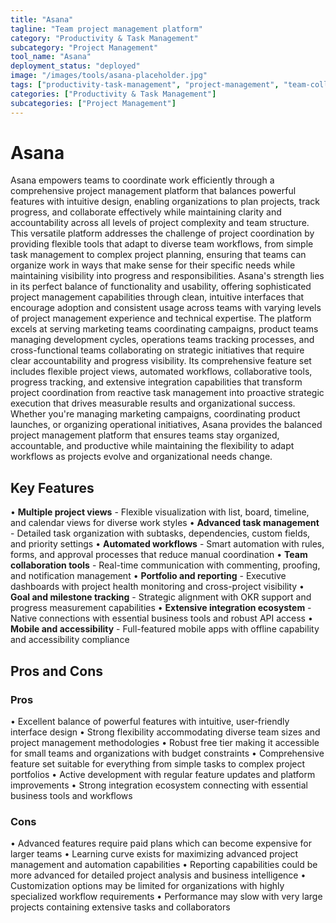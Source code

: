 ```yaml
---
title: "Asana"
tagline: "Team project management platform"
category: "Productivity & Task Management"
subcategory: "Project Management"
tool_name: "Asana"
deployment_status: "deployed"
image: "/images/tools/asana-placeholder.jpg"
tags: ["productivity-task-management", "project-management", "team-collaboration", "task-tracking", "workflow-automation"]
categories: ["Productivity & Task Management"]
subcategories: ["Project Management"]
---
```


# Asana

Asana empowers teams to coordinate work efficiently through a comprehensive project management platform that balances powerful features with intuitive design, enabling organizations to plan projects, track progress, and collaborate effectively while maintaining clarity and accountability across all levels of project complexity and team structure. This versatile platform addresses the challenge of project coordination by providing flexible tools that adapt to diverse team workflows, from simple task management to complex project planning, ensuring that teams can organize work in ways that make sense for their specific needs while maintaining visibility into progress and responsibilities. Asana's strength lies in its perfect balance of functionality and usability, offering sophisticated project management capabilities through clean, intuitive interfaces that encourage adoption and consistent usage across teams with varying levels of project management experience and technical expertise. The platform excels at serving marketing teams coordinating campaigns, product teams managing development cycles, operations teams tracking processes, and cross-functional teams collaborating on strategic initiatives that require clear accountability and progress visibility. Its comprehensive feature set includes flexible project views, automated workflows, collaborative tools, progress tracking, and extensive integration capabilities that transform project coordination from reactive task management into proactive strategic execution that drives measurable results and organizational success. Whether you're managing marketing campaigns, coordinating product launches, or organizing operational initiatives, Asana provides the balanced project management platform that ensures teams stay organized, accountable, and productive while maintaining the flexibility to adapt workflows as projects evolve and organizational needs change.

## Key Features

• **Multiple project views** - Flexible visualization with list, board, timeline, and calendar views for diverse work styles
• **Advanced task management** - Detailed task organization with subtasks, dependencies, custom fields, and priority settings
• **Automated workflows** - Smart automation with rules, forms, and approval processes that reduce manual coordination
• **Team collaboration tools** - Real-time communication with commenting, proofing, and notification management
• **Portfolio and reporting** - Executive dashboards with project health monitoring and cross-project visibility
• **Goal and milestone tracking** - Strategic alignment with OKR support and progress measurement capabilities
• **Extensive integration ecosystem** - Native connections with essential business tools and robust API access
• **Mobile and accessibility** - Full-featured mobile apps with offline capability and accessibility compliance

## Pros and Cons

### Pros
• Excellent balance of powerful features with intuitive, user-friendly interface design
• Strong flexibility accommodating diverse team sizes and project management methodologies
• Robust free tier making it accessible for small teams and organizations with budget constraints
• Comprehensive feature set suitable for everything from simple tasks to complex project portfolios
• Active development with regular feature updates and platform improvements
• Strong integration ecosystem connecting with essential business tools and workflows

### Cons
• Advanced features require paid plans which can become expensive for larger teams
• Learning curve exists for maximizing advanced project management and automation capabilities
• Reporting capabilities could be more advanced for detailed project analysis and business intelligence
• Customization options may be limited for organizations with highly specialized workflow requirements
• Performance may slow with very large projects containing extensive tasks and collaborators